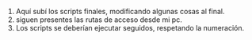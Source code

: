 1. Aquí subí los scripts finales, modificando algunas cosas al final.
2. siguen presentes las rutas de acceso desde mi pc.
3. Los scripts se deberían ejecutar seguidos, respetando la numeración.
